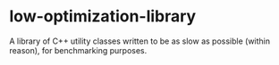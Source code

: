 low-optimization-library
========================

A library of C++ utility classes written to be as slow as possible (within reason), for benchmarking purposes.
